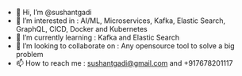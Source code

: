- 👋 Hi, I’m @sushantgadi
- 👀 I’m interested in : AI/ML, Microservices, Kafka, Elastic Search, GraphQL, CICD, Docker and Kubernetes
- 🌱 I’m currently learning : Kafka and Elastic Search
- 💞️ I’m looking to collaborate on : Any opensource tool to solve a big problem
- 📫 How to reach me : sushantgadi@gmail.com and +917678201117

<!---
sushantgadi/sushantgadi is a ✨ special ✨ repository because its `README.md` (this file) appears on your GitHub profile.
You can click the Preview link to take a look at your changes.
--->
